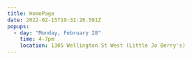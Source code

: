 ```yaml
---
title: HomePage
date: 2022-02-15T19:31:20.591Z
popups:
  - day: "Monday, February 28"
    time: 4-7pm
    location: 1305 Wellington St West (Little Jo Berry's)
---
```

